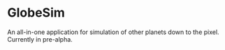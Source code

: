 # GlobeSim
An all-in-one application for simulation of other planets down to the pixel. Currently in pre-alpha.
